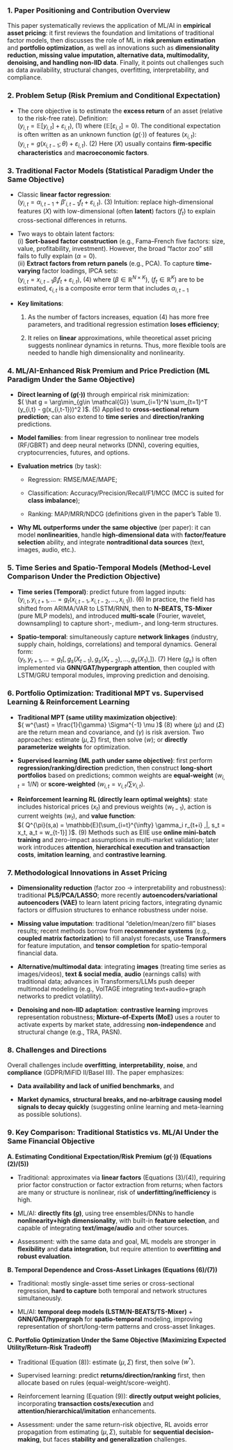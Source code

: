 
### 1. Paper Positioning and Contribution Overview

This paper systematically reviews the application of ML/AI in **empirical asset pricing**: it first reviews the foundation and limitations of traditional factor models, then discusses the role of ML in **risk premium estimation** and **portfolio optimization**, as well as innovations such as **dimensionality reduction, missing value imputation, alternative data, multimodality, denoising, and handling non-IID data**. Finally, it points out challenges such as data availability, structural changes, overfitting, interpretability, and compliance.

### 2. Problem Setup  (Risk Premium and Conditional Expectation)

- The core objective is to estimate the **excess return** of an asset (relative to the risk-free rate). Definition:  
    $( y_{i,t} = \mathbb{E}[y_{i,t}] + \varepsilon_{i,t} )$,   (1)
    where $( \mathbb{E}[\varepsilon_{i,t}] = 0 )$. The conditional expectation is often written as an unknown function $( g(\cdot) )$ of features $( x_{i,t} )$:  
    $( y_{i,t} = g(x_{i,t-1};\theta) + \varepsilon_{i,t} )$.  (2)
    Here $( X )$ usually contains **firm-specific characteristics** and **macroeconomic factors**.
    

### 3. Traditional Factor Models (Statistical Paradigm Under the Same Objective)

- Classic **linear factor regression**:  
    $( y_{i,t} = \alpha_{i,t-1} + \beta'_{i,t-1} f_t + \varepsilon_{i,t} )$.  (3)
    Intuition: replace high-dimensional features $( X )$ with low-dimensional (often **latent**) factors $( f_t )$ to explain cross-sectional differences in returns.
    
- Two ways to obtain latent factors:  
    (i) **Sort-based factor construction** (e.g., Fama–French five factors: size, value, profitability, investment). However, the broad “factor zoo” still fails to fully explain $( \alpha = 0 )$.  
    (ii) **Extract factors from return panels** (e.g., PCA). To capture **time-varying** factor loadings, IPCA sets:  
    $( y_{i,t} = x_{i,t-1} \beta_i f_t + \varepsilon_{i,t} )$,  (4)
    where $( \beta \in \mathbb{R}^{N\times K} )$, $( f_t \in\mathbb{R}^K )$ are to be estimated, $\epsilon_{i,t}$ is a composite error term that includes $\alpha_{i,t-1}$
    
- **Key limitations**:
    
    1. As the number of factors increases, equation (4) has more free parameters, and traditional regression estimation **loses efficiency**;
        
    2. It relies on **linear** approximations, while theoretical asset pricing suggests nonlinear dynamics in returns. Thus, more flexible tools are needed to handle high dimensionality and nonlinearity.
        

### 4. ML/AI-Enhanced Risk Premium and Price Prediction (ML Paradigm Under the Same Objective)

- **Direct learning of $( g(\cdot) )$** through empirical risk minimization:  
    $( \hat g = \arg\min_{g\in \mathcal{G}} \sum_{i=1}^N \sum_{t=1}^T (y_{i,t} - g(x_{i,t-1}))^2 )$.  (5)
    Applied to **cross-sectional return prediction**; can also extend to **time series** and **direction/ranking** predictions.
    
- **Model families**: from linear regression to nonlinear tree models (RF/GBRT) and deep neural networks (DNN), covering equities, cryptocurrencies, futures, and options.
    
- **Evaluation metrics** (by task):
    
    - Regression: RMSE/MAE/MAPE;
        
    - Classification: Accuracy/Precision/Recall/F1/MCC (MCC is suited for **class imbalance**);
        
    - Ranking: MAP/MRR/NDCG (definitions given in the paper’s Table 1).
        
- **Why ML outperforms under the same objective** (per paper): it can model **nonlinearities**, handle **high-dimensional data** with **factor/feature selection** ability, and integrate **nontraditional data sources** (text, images, audio, etc.).
    

### 5. Time Series and Spatio-Temporal Models (Method-Level Comparison Under the Prediction Objective)

- **Time series (Temporal)**: predict future from lagged inputs:  
    $( y_{i,t}, y_{i,t+1},\ldots = g_t(x_{i,t-1}, x_{i,t-2},\ldots, x_{i,1}) )$.  (6)
    In practice, the field has shifted from ARIMA/VAR to LSTM/RNN, then to **N-BEATS, TS-Mixer** (pure MLP models), and introduced **multi-scale** (Fourier, wavelet, downsampling) to capture short-, medium-, and long-term structures.
    
- **Spatio-temporal**: simultaneously capture **network linkages** (industry, supply chain, holdings, correlations) and temporal dynamics. General form:  
    $( y_t, y_{t+1},\ldots = g_t[,g_s(X_{t-1}), g_s(X_{t-2}),\ldots, g_s(X_1),] )$.  (7)
    Here $( g_s )$ is often implemented via **GNN/GAT/hypergraph attention**, then coupled with LSTM/GRU temporal modules, improving prediction and denoising.
    

### 6. Portfolio Optimization: Traditional MPT vs. Supervised Learning & Reinforcement Learning

- **Traditional MPT (same utility maximization objective)**:  
    $( w^{\ast} = \frac{1}{\gamma} \Sigma^{-1} \mu )$    (8)
    where $( \mu )$ and $( \Sigma )$ are the return mean and covariance, and $( \gamma )$ is risk aversion. Two approaches: estimate $( \mu, \Sigma )$ first, then solve $( w )$; or **directly parameterize weights** for optimization.
    
- **Supervised learning (ML path under same objective)**: first perform **regression/ranking/direction** prediction, then construct **long-short portfolios** based on predictions; common weights are **equal-weight** $( w_{i,t} = 1/N )$ or **score-weighted** $( w_{i,t} = v_{i,t} / \sum v_{i,t} )$.
    
- **Reinforcement learning RL (directly learn optimal weights)**: state includes historical prices $( x_t )$ and previous weights $( w_{t-1} )$, action is current weights $( w_t )$, and **value function**:  
    $( Q^{\pi}(s,a) = \mathbb{E}[\sum_{i=t}^{\infty} \gamma_i r_{t+i} ,|, s_t = x_t, a_t = w_{t-1}] )$.  (9)
    Methods such as EIIE use **online mini-batch training** and zero-impact assumptions in multi-market validation; later work introduces **attention**, **hierarchical execution and transaction costs**, **imitation learning**, and **contrastive learning**.
    

### 7. Methodological Innovations in Asset Pricing

- **Dimensionality reduction** (factor zoo → interpretability and robustness): traditional **PLS/PCA/LASSO**; more recently **autoencoders/variational autoencoders (VAE)** to learn latent pricing factors, integrating dynamic factors or diffusion structures to enhance robustness under noise.
    
- **Missing value imputation**: traditional “deletion/mean/zero fill” biases results; recent methods borrow from **recommender systems** (e.g., **coupled matrix factorization**) to fill analyst forecasts, use **Transformers** for feature imputation, and **tensor completion** for spatio-temporal financial data.
    
- **Alternative/multimodal data**: integrating **images** (treating time series as images/videos), **text & social media**, **audio** (earnings calls) with traditional data; advances in Transformers/LLMs push deeper multimodal modeling (e.g., VolTAGE integrating text+audio+graph networks to predict volatility).
    
- **Denoising and non-IID adaptation**: **contrastive learning** improves representation robustness; **Mixture-of-Experts (MoE)** uses a router to activate experts by market state, addressing **non-independence** and structural change (e.g., TRA, PASN).
    

### 8. Challenges and Directions

Overall challenges include **overfitting**, **interpretability**, **noise**, and **compliance** (GDPR/MiFID II/Basel III). The paper emphasizes:

- **Data availability and lack of unified benchmarks**, and
    
- **Market dynamics, structural breaks, and no-arbitrage causing model signals to decay quickly** (suggesting online learning and meta-learning as possible solutions).
    


### 9. Key Comparison: Traditional Statistics vs. ML/AI Under the Same Financial Objective

**A. Estimating Conditional Expectation/Risk Premium $( g(\cdot) )$ (Equations (2)/(5))**

- Traditional: approximates via **linear factors** (Equations (3)/(4)), requiring prior factor construction or factor extraction from returns; when factors are many or structure is nonlinear, risk of **underfitting/inefficiency** is high.
    
- ML/AI: **directly fits $( g )$**, using tree ensembles/DNNs to handle **nonlinearity+high dimensionality**, with built-in **feature selection**, and capable of integrating **text/image/audio** and other sources.
    
- Assessment: with the same data and goal, ML models are stronger in **flexibility** and **data integration**, but require attention to **overfitting and robust evaluation**.
    

**B. Temporal Dependence and Cross-Asset Linkages (Equations (6)/(7))**

- Traditional: mostly single-asset time series or cross-sectional regression, **hard to capture** both temporal and network structures simultaneously.
    
- ML/AI: **temporal deep models (LSTM/N-BEATS/TS-Mixer)** + **GNN/GAT/hypergraph** for **spatio-temporal** modeling, improving representation of short/long-term patterns and cross-asset linkages.
    

**C. Portfolio Optimization Under the Same Objective (Maximizing Expected Utility/Return-Risk Tradeoff)**

- Traditional (Equation (8)): estimate $( \mu, \Sigma )$ first, then solve $( w^* )$.
    
- Supervised learning: predict **returns/direction/ranking** first, then allocate based on rules (equal-weight/score-weight).
    
- Reinforcement learning (Equation (9)): **directly output weight policies**, incorporating **transaction costs/execution** and **attention/hierarchical/imitation** enhancements.
    
- Assessment: under the same return-risk objective, RL avoids error propagation from estimating $( \mu, \Sigma )$, suitable for **sequential decision-making**, but faces **stability and generalization** challenges.


